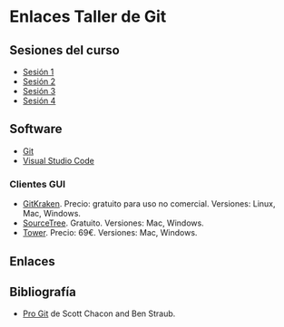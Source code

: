 # Enlaces Taller de Git

## Sesiones del curso ##

- [Sesión 1](https://domingogallardo.github.io/curso-git/sesion01/index.html)
- [Sesión 2](https://domingogallardo.github.io/curso-git/sesion02/index.html)
- [Sesión 3](https://domingogallardo.github.io/curso-git/sesion03/index.html)
- [Sesión 4](https://domingogallardo.github.io/curso-git/sesion04/index.html)


## Software ##

- [Git](https://git-scm.com/downloads)
- [Visual Studio Code](https://code.visualstudio.com)


### Clientes GUI ###

- [GitKraken](https://www.gitkraken.com/). Precio: gratuito para uso
  no comercial. Versiones: Linux, Mac,
  Windows.
- [SourceTree](https://www.sourcetreeapp.com/). Gratuito. Versiones: Mac,
  Windows.
- [Tower](https://www.git-tower.com/). Precio: 69€. Versiones: Mac, Windows.


## Enlaces ##


## Bibliografía ##

- [Pro Git](https://git-scm.com/book/en/v2) de Scott Chacon and Ben Straub.

